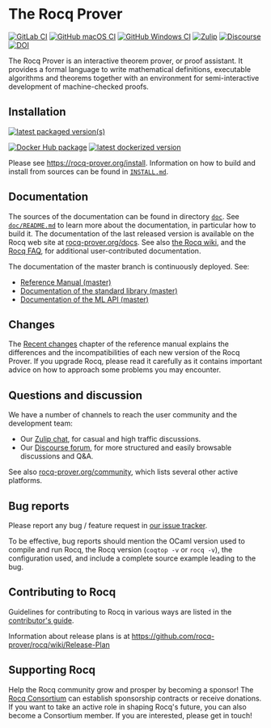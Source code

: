 # The Rocq Prover

[![GitLab CI][gitlab-badge]][gitlab-link]
[![GitHub macOS CI][gh-macos-badge]][gh-macos-link]
[![GitHub Windows CI][gh-win-badge]][gh-win-link]
[![Zulip][zulip-badge]][zulip-link]
[![Discourse][discourse-badge]][discourse-link]
[![DOI][doi-badge]][doi-link]

[gitlab-badge]: https://gitlab.inria.fr/coq/coq/badges/master/pipeline.svg
[gitlab-link]: https://gitlab.inria.fr/coq/coq/commits/master

[gh-macos-badge]: https://github.com/rocq-prover/rocq/actions/workflows/ci-macos.yml/badge.svg
[gh-macos-link]: https://github.com/rocq-prover/rocq/actions/workflows/ci-macos.yml

[gh-win-badge]: https://github.com/rocq-prover/rocq/actions/workflows/ci-windows.yml/badge.svg
[gh-win-link]: https://github.com/rocq-prover/rocq/actions/workflows/ci-windows.yml

[discourse-badge]: https://img.shields.io/badge/Discourse-forum-informational.svg
[discourse-link]: https://discourse.rocq-prover.org/

[zulip-badge]: https://img.shields.io/badge/Zulip-chat-informational.svg
[zulip-link]: https://rocq-prover.zulipchat.com/

[doi-badge]: https://zenodo.org/badge/DOI/10.5281/zenodo.15149628.svg
[doi-link]: https://doi.org/10.5281/zenodo.15149628

The Rocq Prover is an interactive theorem prover, or proof assistant. It provides a formal language to write
mathematical definitions, executable algorithms and theorems together with an
environment for semi-interactive development of machine-checked proofs.

## Installation

[![latest packaged version(s)][repology-badge]][repology-link]

[![Docker Hub package][dockerhub-badge]][dockerhub-link]
[![latest dockerized version][docker-rocq-badge]][docker-rocq-link]

[repology-badge]: https://repology.org/badge/latest-versions/coq.svg
[repology-link]: https://repology.org/metapackage/coq/versions

[dockerhub-badge]: https://img.shields.io/badge/images%20on-Docker%20Hub-blue.svg
[dockerhub-link]: https://hub.docker.com/r/rocq/rocq-prover#supported-tags "Supported tags on Docker Hub"

[docker-rocq-badge]: https://img.shields.io/docker/v/rocq/rocq-prover/latest
[docker-rocq-link]: https://github.com/rocq-community/docker-coq/wiki#docker-coq-images "rocq/rocq-prover:latest"

Please see https://rocq-prover.org/install.
Information on how to build and install from sources can be found in
[`INSTALL.md`](INSTALL.md).

## Documentation

The sources of the documentation can be found in directory [`doc`](doc).
See [`doc/README.md`](/doc/README.md) to learn more about the documentation,
in particular how to build it. The
documentation of the last released version is available on the Rocq
web site at [rocq-prover.org/docs](https://rocq-prover.org/docs).
See also [the Rocq wiki](https://github.com/rocq-prover/rocq/wiki),
and the [Rocq FAQ](https://github.com/rocq-prover/rocq/wiki/The-Coq-FAQ),
for additional user-contributed documentation.

The documentation of the master branch is continuously deployed.  See:
- [Reference Manual (master)][refman-master]
- [Documentation of the standard library (master)][stdlib-master]
- [Documentation of the ML API (master)][api-master]

[api-master]: https://rocq-prover.org/doc/master/api/
[refman-master]: https://rocq-prover.org/doc/master/refman/
[stdlib-master]: https://rocq-prover.org/doc/master/stdlib/

## Changes

The [Recent
changes](https://rocq-prover.org/doc/master/refman/changes.html) chapter
of the reference manual explains the differences and the
incompatibilities of each new version of the Rocq Prover. If you upgrade Rocq,
please read it carefully as it contains important advice on how to
approach some problems you may encounter.

## Questions and discussion

We have a number of channels to reach the user community and the
development team:

- Our [Zulip chat][zulip-link], for casual and high traffic discussions.
- Our [Discourse forum][discourse-link], for more structured and easily browsable discussions and Q&A.

See also [rocq-prover.org/community](https://rocq-prover.org/community), which
lists several other active platforms.

## Bug reports

Please report any bug / feature request in [our issue tracker](https://github.com/rocq-prover/rocq/issues).

To be effective, bug reports should mention the OCaml version used
to compile and run Rocq, the Rocq version (`coqtop -v` or `rocq -v`), the configuration
used, and include a complete source example leading to the bug.

## Contributing to Rocq

Guidelines for contributing to Rocq in various ways are listed in the [contributor's guide](CONTRIBUTING.md).

Information about release plans is at https://github.com/rocq-prover/rocq/wiki/Release-Plan

## Supporting Rocq

Help the Rocq community grow and prosper by becoming a sponsor! The [Rocq
Consortium](https://rocq-prover.org/consortium) can establish sponsorship contracts
or receive donations. If you want to take an active role in shaping Rocq's
future, you can also become a Consortium member. If you are interested, please
get in touch!
